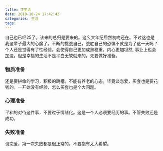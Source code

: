 ```yaml
---
title: 性生活
date: 2018-10-24 17:42:43
categories: 生活
tags:
---
```


自己也已经25了。该来的总归是要来的。这么大年纪居然初吻还在。不过这也是我这辈子最大的心魔了。不断的挑战自己，战胜自己的恐惧不就是为了这一天吗？个人还是觉得有了性经验，会使得自己更加成熟稳重，内心更加坦然, 事业上也会加速。但是幸福的生活不是平白无故就来的，先要做好准备。

### 物质准备
还是要拼命的学习，积极的跳槽。不能有养老的心态。毕竟谈恋爱，买套也是要花钱的。一开始没有经验，怎么买套也是个大问题。

### 心理准备
平和的对待这件事，不要过于情绪化。这是一个人必须要经历的事。不管失败还是成功。

### 失败准备
谈恋爱，第一次失败都是很正常的，不要抱有太大希望。


